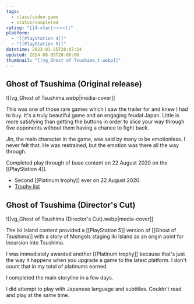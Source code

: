 ```yaml
---
tags:
  - class/video-game
  - status/completed
rating: "[[4-star|⭐️⭐️⭐️⭐️]]"
platform:
  - "[[PlayStation 4]]"
  - "[[PlayStation 5]]"
datetime: 2023-01-25T20:07:24
updated: 2024-08-05T20:08:00
thumbnail: "[[vg_Ghost of Tsushima_t.webp]]"
---
```

## Ghost of Tsushima (Original release)
![[vg_Ghost of Tsushima.webp|media-cover]]

This was one of those rare games which I saw the trailer for and knew I had to buy. It's a truly beautiful game and an engaging feudal Japan. Little is more satisfying than getting the buttons in order to slice your way through five opponents without them having a chance to fight back.

Jin, the main character in the game, was said by many to be emotionless. I never felt that. He was restrained, but the emotion was there all the way through.

Completed play through of base content on 22 August 2020 on the [[PlayStation 4]].
- Second [[Platinum trophy]] ever on 22 August 2020.
- [Trophy list](https://psnprofiles.com/trophies/11090-ghost-of-tsushima/Quantum-Gardener)
## Ghost of Tsushima (Director's Cut)
![[vg_Ghost of Tsushima (Director's Cut).webp|media-cover]]

The Iki Island content provided a [[PlayStation 5]] version of [[Ghost of Tsushima]] with a story of Mongols staging Iki Island as an origin point for incursion into Tsushima.

I was immediately awarded another [[Platinum trophy]] because that's just the way it happens when you upgrade a game to the latest platform. I don't count that in my total of platinums earned.

I completed the main storyline in a few days.

I did attempt to play with Japanese language and subtitles. Couldn't read and play at the same time.
